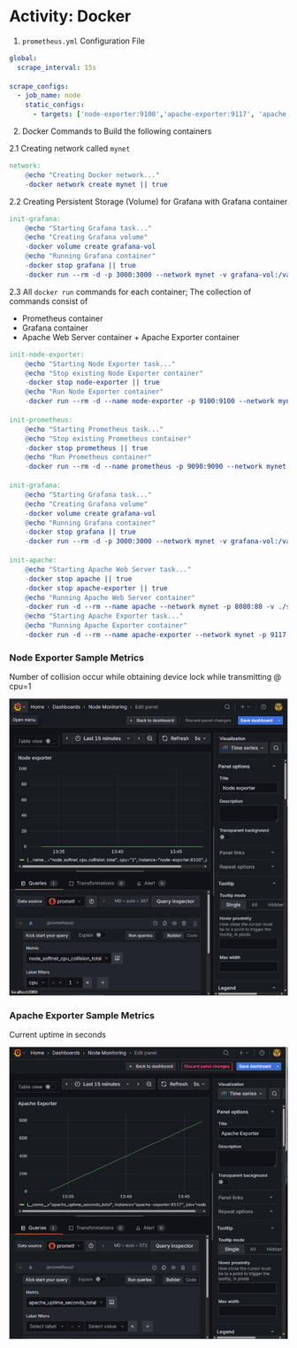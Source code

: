 # Activity: Docker


1. `prometheus.yml` Configuration File

```yml
global:
  scrape_interval: 15s

scrape_configs:
  - job_name: node
    static_configs:
      - targets: ['node-exporter:9100','apache-exporter:9117', 'apache:80']
```

2. Docker Commands to Build the following containers

2.1 Creating network called `mynet`

```makefile
network:
    @echo "Creating Docker network..."
    -docker network create mynet || true
```

2.2 Creating Persistent Storage (Volume) for Grafana with Grafana container

```makefile
init-grafana:
	@echo "Starting Grafana task..."
	@echo "Creating Grafana volume"
	-docker volume create grafana-vol
	@echo "Running Grafana container"
	-docker stop grafana || true
	-docker run --rm -d -p 3000:3000 --network mynet -v grafana-vol:/var/lib/grafana --name grafana grafana/grafana
```

2.3 All `docker run` commands for each container; The collection of commands consist of 
- Prometheus container
- Grafana container
- Apache Web Server container + Apache Exporter container

```makefile
init-node-exporter:
	@echo "Starting Node Exporter task..."
	@echo "Stop existing Node Exporter container"
	-docker stop node-exporter || true
	@echo "Run Node Exporter container"
	-docker run --rm -d --name node-exporter -p 9100:9100 --network mynet prom/node-exporter

init-prometheus:
	@echo "Starting Prometheus task..."
	@echo "Stop existing Prometheus container"
	-docker stop prometheus || true
	@echo "Run Prometheus container"
	-docker run --rm -d --name prometheus -p 9090:9090 --network mynet -v ./prometheus.yml:/etc/prometheus/prometheus.yml prom/prometheus

init-grafana:
	@echo "Starting Grafana task..."
	@echo "Creating Grafana volume"
	-docker volume create grafana-vol
	@echo "Running Grafana container"
	-docker stop grafana || true
	-docker run --rm -d -p 3000:3000 --network mynet -v grafana-vol:/var/lib/grafana --name grafana grafana/grafana

init-apache:
	@echo "Starting Apache Web Server task..."
	-docker stop apache || true
	-docker stop apache-exporter || true
	@echo "Running Apache Web Server container"
	-docker run -d --rm --name apache --network mynet -p 8080:80 -v ./status.conf:/etc/apache2/mods-enabled/status.conf ubuntu/apache2
	@echo "Starting Apache Exporter task..."
	@echo "Running Apache Exporter container"
	-docker run -d --rm --name apache-exporter --network mynet -p 9117:9117 bitnami/apache-exporter --scrape_uri="http://apache:80/server-status?auto"
```

### Node Exporter Sample Metrics

Number of collision occur while obtaining device lock while transmitting @ cpu=1

![node_softnet_cpu_collision_total](image-1.png)


### Apache Exporter Sample Metrics

Current uptime in seconds

![apache_uptime_seconds_total](image.png)